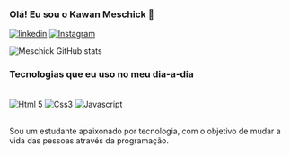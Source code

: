 ### Olá! Eu sou o Kawan Meschick 🤙

[![linkedin](	https://img.shields.io/badge/LinkedIn-0077B5?style=for-the-badge&logo=linkedin&logoColor=white)](https://linkedin.com/in/kawan-passos-915888276/)
[![Instagram](https://img.shields.io/badge/Instagram-E4405F?style=for-the-badge&logo=instagram&logoColor=white	)](https://www.instagram.com/kawanp_/)



![Meschick GitHub stats](https://github-readme-stats.vercel.app/api?username=Meschick&show_icons=true&theme=tokyonight)

### Tecnologias que eu uso no meu dia-a-dia 
<div style="display:inline block"><br>
  <img align="center" alt="Html 5" src="https://img.shields.io/badge/HTML5-E34F26?style=for-the-badge&logo=html5&logoColor=white">
  <img align="center" alt="Css3" src="https://img.shields.io/badge/CSS3-1572B6?style=for-the-badge&logo=css3&logoColor=white">
  <img align="center" alt="Javascript" src="https://img.shields.io/badge/JavaScript-323330?style=for-the-badge&logo=javascript&logoColor=F7DF1E">
 


</div><br>


Sou um estudante apaixonado por tecnologia, com o objetivo de mudar a vida das pessoas através da programação.
